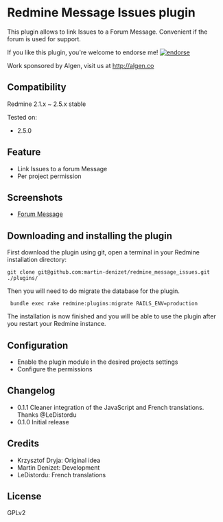 # Redmine Message Issues plugin

This plugin allows to link Issues to a Forum Message. Convenient if the forum is used for support.

If you like this plugin, you're welcome to endorse me!
[![endorse](https://api.coderwall.com/martin-denizet/endorsecount.png)](https://coderwall.com/martin-denizet)

Work sponsored by Algen, visit us at http://algen.co

## Compatibility

Redmine 2.1.x ~ 2.5.x stable

Tested on:
* 2.5.0

## Feature

* Link Issues to a forum Message
* Per project permission

## Screenshots

* [Forum Message](https://raw.github.com/martin-denizet/redmine_message_issues/develop/screenshots/redmine_message_issues_message.png)

## Downloading and installing the plugin

First download the plugin using git, open a terminal in your Redmine installation directory:

```git clone git@github.com:martin-denizet/redmine_message_issues.git ./plugins/```

Then you will need to do migrate the database for the plugin.

``` bundle exec rake redmine:plugins:migrate RAILS_ENV=production```

The installation is now finished and you will be able to use the plugin after you restart your Redmine instance.

## Configuration

* Enable the plugin module in the desired projects settings
* Configure the permissions

## Changelog

* 0.1.1 Cleaner integration of the JavaScript and French translations. Thanks @LeDistordu
* 0.1.0 Initial release

## Credits

* Krzysztof Dryja: Original idea
* Martin Denizet: Development
* LeDistordu: French translations

## License

GPLv2


